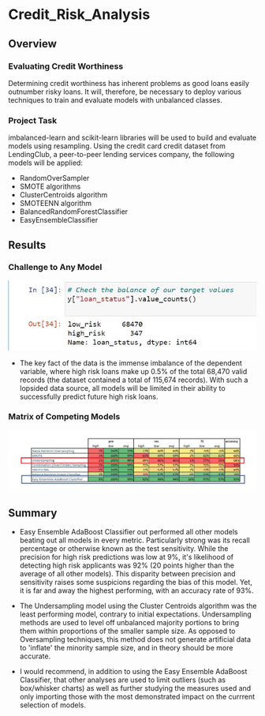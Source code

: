 # Credit_Risk_Analysis

## Overview

### Evaluating Credit Worthiness
Determining credit worthiness has inherent problems as good loans easily outnumber risky loans.  It will, therefore, be necessary to deploy various techniques to train and evaluate models with unbalanced classes. 

### Project Task
imbalanced-learn and scikit-learn libraries will be used to build and evaluate models using resampling. Using the credit card credit dataset from LendingClub, a peer-to-peer lending services company, the following models will be applied:
* RandomOverSampler
* SMOTE algorithms
* ClusterCentroids algorithm
* SMOTEENN algorithm
* BalancedRandomForestClassifier
* EasyEnsembleClassifier

## Results

### Challenge to Any Model
![counts](https://github.com/cortesh/Credit_Risk_Analysis/blob/main/images/counts.jpg)

* The key fact of the data is the immense imbalance of the dependent variable, where high risk loans make up 0.5% of the total 68,470 valid records (the dataset contained a total of 115,674 records).  With such a lopsided data source, all models will be limited in their ability to successfully predict future high risk loans.

### Matrix of Competing Models
![matrix](https://github.com/cortesh/Credit_Risk_Analysis/blob/main/images/matrix_results.jpg)


## Summary

* Easy Ensemble AdaBoost Classifier out performed all other models beating out all models in every metric.  Particularly strong was its recall percentage or otherwise known as the test sensitivity.  While the precision for high risk predictions was low at 9%, it's likelihood of detecting high risk applicants was 92% (20 points higher than the average of all other models).  This disparity between precision and sensitivity raises some suspicions regarding the bias of this model.  Yet, it is far and away the highest performing, with an accuracy rate of 93%.

* The Undersampling model using the Cluster Centroids algorithm was the least performing model, contrary to initial expectations.  Undersampling methods are used to level off unbalanced majority portions to bring them within proportions of the smaller sample size.  As opposed to Oversampling techniques, this method does not generate artificial data to 'inflate' the minority sample size, and in theory should be more accurate.

* I would recommend, in addition to using the Easy Ensemble AdaBoost Classifier, that other analyses are used to limit outliers (such as box/whisker charts) as well as further studying the measures used and only importing those with the most demonstrated impact on the currrent selection of models.

